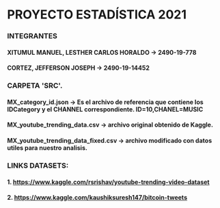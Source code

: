 # PROYECTO ESTADÍSTICA 2021

### INTEGRANTES
#### XITUMUL MANUEL, LESTHER CARLOS HORALDO -> 2490-19-778
#### CORTEZ, JEFFERSON JOSEPH -> 2490-19-14452

### CARPETA 'SRC'.
#### MX_category_id.json -> Es el archivo de referencia que contiene los IDCategory y el CHANNEL correspondiente. ID=10,CHANEL=MUSIC
#### MX_youtube_trending_data.csv -> archivo original obtenido de Kaggle.
#### MX_youtube_trending_data_fixed.csv -> archivo modificado con datos utiles para nuestro analisis.

### LINKS DATASETS:
#### 1. https://www.kaggle.com/rsrishav/youtube-trending-video-dataset
#### 2. https://www.kaggle.com/kaushiksuresh147/bitcoin-tweets
